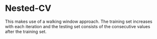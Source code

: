 # Nested-CV
This makes use of a walking window approach. The training set increases with each iteration and the testing set consists of the consecutive values after the training set.
